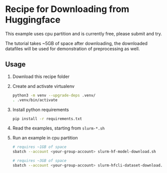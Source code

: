 # Recipe for Downloading from Huggingface

This example uses cpu partition and is currently free, please submit and try.

The tutorial takes ~5GB of space after downloading, the downloaded datafiles will be used for demonstration of preprocessing as well.

## Usage

1. Download this recipe folder

2. Create and activate virtualenv

    ```bash
    python3 -m venv --upgrade-deps .venv/
    . .venv/bin/activate
    ```

3. Install python requirements

    ```bash
    pip install -r requirements.txt
    ```

4. Read the examples, starting from `slurm-*.sh`

5. Run an example in cpu partition

    ```bash
    # requires ~1GB of space
    sbatch --account <your-group-account> slurm-hf-model-download.sh
    ```

    ```bash
    # requires ~3GB of space
    sbatch --account <your-group-account> slurm-hfcli-dataset-download.sh
    ```
